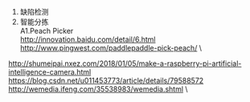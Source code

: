 1. 缺陷检测
2. 智能分拣 \
A1.Peach Picker \
http://innovation.baidu.com/detail/6.html \
http://www.pingwest.com/paddlepaddle-pick-peach/ \

http://shumeipai.nxez.com/2018/01/05/make-a-raspberry-pi-artificial-intelligence-camera.html \
https://blog.csdn.net/u011453773/article/details/79588572 \
http://wemedia.ifeng.com/35538983/wemedia.shtml \
